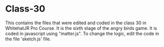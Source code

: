 # Class-30
This contains the files that were edited and coded in the class 30 in WhitehatJR Pro Course. It is the sixth stage of the angry birds game. It is coded in javascript using "matter.js". To change the logic, edit the code in the file 'sketch.js' file.
